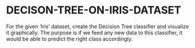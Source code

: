 # DECISON-TREE-ON-IRIS-DATASET
For the given ‘Iris’ dataset, create the Decision Tree classifier and visualize it graphically.  The purpose is if we feed any new data to this classifier, it would be able to predict the right class accordingly. 
